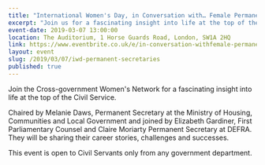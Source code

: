 ```yaml
---
title: "International Women's Day, in Conversation with… Female Permanent Secretaries"
excerpt: "Join us for a fascinating insight into life at the top of the Civil Service. Chaired by Melanie Daws, Permanent Secretary at the Ministry of Housing, Communities and Local Government and joined by Elizabeth Gardiner, First Parliamentary Counsel and Claire Moriarty Permanent Secretary at DEFRA. They will be sharing their career stories, challenges and successes."
event-date: 2019-03-07 13:00:00
location: The Auditorium, 1 Horse Guards Road, London, SW1A 2HQ
link: https://www.eventbrite.co.uk/e/in-conversation-withfemale-permanent-secretaries-tickets-57182225576
layout: event
slug: /2019/03/07/iwd-permanent-secretaries
published: true
---
```


Join the Cross-government Women's Network for a fascinating insight into life at the top of the Civil Service. 

Chaired by Melanie Daws, Permanent Secretary at the Ministry of Housing, Communities and Local Government and joined by Elizabeth Gardiner, First Parliamentary Counsel and Claire Moriarty Permanent Secretary at DEFRA. They will be sharing their career stories, challenges and successes.

This event is open to Civil Servants only from any government department.